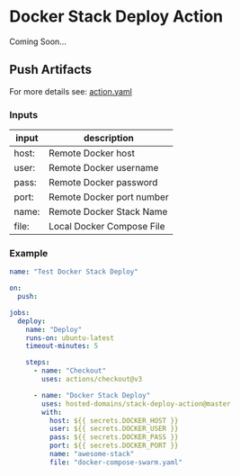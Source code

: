 # Docker Stack Deploy Action

Coming Soon...

## Push Artifacts

For more details see: [action.yaml](action.yaml)

### Inputs

| input | description               |
|-------|---------------------------|
| host: | Remote Docker host        |
| user: | Remote Docker username    |  
| pass: | Remote Docker password    |
| port: | Remote Docker port number | 
| name: | Remote Docker Stack Name  |
| file: | Local Docker Compose File | 

### Example

```yaml
name: "Test Docker Stack Deploy"

on:
  push:

jobs:
  deploy:
    name: "Deploy"
    runs-on: ubuntu-latest
    timeout-minutes: 5

    steps:
      - name: "Checkout"
        uses: actions/checkout@v3

      - name: "Docker Stack Deploy"
        uses: hosted-domains/stack-deploy-action@master
        with:
          host: ${{ secrets.DOCKER_HOST }}
          user: ${{ secrets.DOCKER_USER }}
          pass: ${{ secrets.DOCKER_PASS }}
          port: ${{ secrets.DOCKER_PORT }}
          name: "awesome-stack"
          file: "docker-compose-swarm.yaml"
```
